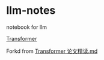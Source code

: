 # llm-notes
notebook for llm


[Transformer](./transformer/transformer.ipynb)

Forkd from [Transformer 论文精读.md](https://github.com/Hoper-J/AI-Guide-and-Demos-zh_CN/blob/master/PaperNotes/Demos/%E5%8A%A8%E6%89%8B%E5%AE%9E%E7%8E%B0%20Transformer.ipynb)